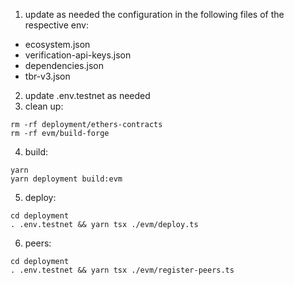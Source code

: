 1. update as needed the configuration in the following files of the respective env:
  - ecosystem.json
  - verification-api-keys.json
  - dependencies.json
  - tbr-v3.json
2. update .env.testnet as needed
3. clean up:
```
rm -rf deployment/ethers-contracts
rm -rf evm/build-forge
```
4. build:
```
yarn
yarn deployment build:evm
```
5. deploy:
```
cd deployment
. .env.testnet && yarn tsx ./evm/deploy.ts
```
6. peers:
```
cd deployment
. .env.testnet && yarn tsx ./evm/register-peers.ts
```